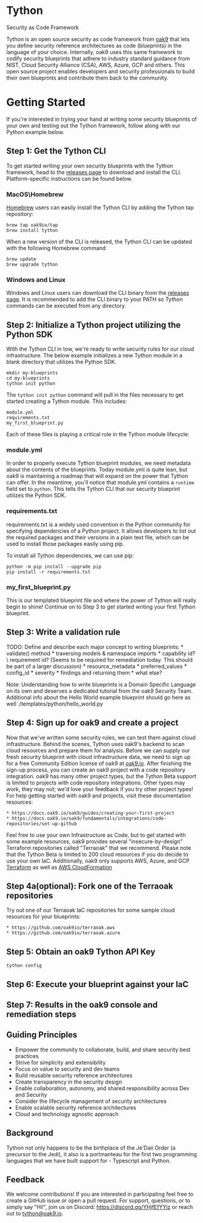 # Tython
Security as Code Framework

Tython is an open source security as code framework from [oak9](https://www.oak9.io) that lets you define security reference architectures as code (blueprints) in the language of your choice. Internally, oak9 uses this same framework to codify security blueprints that adhere to industry standard guidance from NIST, Cloud Security Alliance (CSA), AWS, Azure, GCP and others. This open source project enables developers and security professionals to build their own blueprints and contribute them back to the community.

# Getting Started
If you're interested in trying your hand at writing some security blueprints of your own and testing out the Tython framework, follow along with our Python example below. 

## Step 1: Get the Tython CLI
To get started writing your own security blueprints with the Tython framework, head to the [releases page](https://github.com/oak9io/tython/releases) to download and install the CLI. Platform-specific instructions can be found below.

### MacOS\Homebrew
[Homebrew](https://brew.sh/) users can easily install the Tython CLI by adding the Tython tap repository:

```
brew tap oak9io/tap
brew install tython
```
When a new version of the CLI is released, the Tython CLI can be updated with the following Homebrew command

```
brew update
brew upgrade tython
```

### Windows and Linux

Windows and Linux users can download the CLI binary from the [releases page](https://github.com/oak9io/tython/releases). It is recommended to add the CLI binary to your PATH so Tython commands can be executed from any directory.

## Step 2: Initialize a Tython project utilizing the Python SDK
With the Tython CLI in tow, we're ready to write security rules for our cloud infrastructure. The below example initializes a new Tython module in a blank directory that utilizes the Python SDK.

```
mkdir my-blueprints
cd my-blueprints
tython init python
```

The `tython init python` command will pull in the files necessary to get started creating a Tython module. This includes:
```
module.yml
requirements.txt
my_first_blueprint.py
```

Each of these files is playing a critical role in the Tython module lifecycle:

### module.yml
In order to properly execute Tython blueprint modules, we need metadata about the contents of the blueprints. Today module.yml is quite lean, but oak9 is maintaining a roadmap that will expand on the power that Tython can offer. In the meantime, you'll notice that module.yml contains a `runtime` field set to `python`. This tells the Tython CLI that our security blueprint utilizes the Python SDK.

### requirements.txt
requirements.txt is a widely used convention in the Python community for specifying dependencies of a Python project. It allows developers to list out the required packages and their versions in a plain text file, which can be used to install those packages easily using pip.

To install all Tython dependencies, we can use pip:

```
python -m pip install --upgrade pip
pip install -r requirements.txt
```

### my_first_blueprint.py
This is our templated blueprint file and where the power of Tython will really begin to shine! Continue on to Step 3 to get started writing your first Tython blueprint. 

## Step 3: Write a validation rule

TODO: Define and describe each major concept to writing blueprints:
    * validate() method
    * traversing models & namespace imports
    * capability id? \ requirement id? (Seems to be required for remediation today. This should be part of a larger discussion)
    * resource_metadata
    * preferred_values
    * config_id
    * severity
    * findings and returning them
    * what else?

Note: Understanding how to write blueprints is a Domain Specific Language on its own and deserves a dedicated tutorial from the oak9 Security Team. Additional info about the Hello World example blueprint should go here as well ./templates/python/hello_world.py

## Step 4: Sign up for oak9 and create a project 

Now that we've written some security rules, we can test them against cloud infrastructure. Behind the scenes, Tython uses oak9's backend to scan cloud resources and prepare them for analysis. Before we can supply our fresh security blueprint with cloud infrastructure data, we need to sign up for a free Community Edition license of oak9 at [oak9.io](https://oak9.io). After finishing the sign-up process, you can create an oak9 project with a code repository integration. oak9 has many other project types, but the Tython Beta support is limited to projects with code repository integrations. Other types may work, they may not; we'd love your feedback if you try other project types! For help getting started with oak9 and projects, visit these documentation resources:

    * https://docs.oak9.io/oak9/guides/creating-your-first-project
    * https://docs.oak9.io/oak9/fundamentals/integrations/code-repositories/set-up-github 

Feel free to use your own Infrastructure as Code, but to get started with some example resources, oak9 provides several "insecure-by-design" Terraform repositories called "Terraoak" that we recommend. Please note that the Tython Beta is limited to 200 cloud resources if you do decide to use your own IaC. Additionally, oak9 only supports AWS, Azure, and GCP [Terraform](https://www.terraform.io/) as well as [AWS CloudFormation](https://aws.amazon.com/cloudformation/)

## Step 4a(optional): Fork one of the Terraoak repositories
Try out one of our Terraoak IaC repositories for some sample cloud resources for your blueprints:

    * https://github.com/oak9io/terraoak.aws
    * https://github.com/oak9io/terraoak.azure

## Step 5: Obtain an oak9 Tython API Key

`tython config`

## Step 6: Execute your blueprint against your IaC

## Step 7: Results in the oak9 console and remediation steps

## Guiding Principles

* Empower the community to collaborate, build, and share security best practices
* Strive for simplicity and extensibility
* Focus on value to security and dev teams
* Build reusable security reference architectures
* Create transparency in the security design
* Enable collaboration, autonomy, and shared responsibility across Dev and Security
* Consider the lifecycle management of security architectures
* Enable scalable security reference architectures
* Cloud and technology agnostic approach

## Background

Tython not only happens to be the birthplace of the Je'Daii Order (a precursor to the Jedi), it also is a portmanteau for the first two programming languages that we have built support for - Typescript and Python.

## Feedback
We welcome contributions! If you are interested in participating feel free to create a GitHub issue or open a pull request. For support, questions, or to simply say "Hi!", join us on Discord: https://discord.gg/YHjfEfYYjz or reach out to tython@oak9.io.